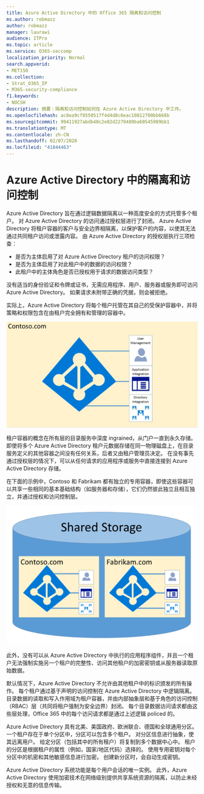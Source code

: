 ```yaml
---
title: Azure Active Directory 中的 Office 365 隔离和访问控制
ms.author: robmazz
author: robmazz
manager: laurawi
audience: ITPro
ms.topic: article
ms.service: O365-seccomp
localization_priority: Normal
search.appverid:
- MET150
ms.collection:
- Strat_O365_IP
- M365-security-compliance
f1.keywords:
- NOCSH
description: 摘要：隔离和访问控制如何在 Azure Active Directory 中工作。
ms.openlocfilehash: ac8ea9cf0550517f4d4d8c6eac10812700bb668b
ms.sourcegitcommit: 99411927abdb40c2e82d2279489ba60545989bb1
ms.translationtype: MT
ms.contentlocale: zh-CN
ms.lasthandoff: 02/07/2020
ms.locfileid: "41844463"
---
```

# <a name="isolation-and-access-control-in-azure-active-directory"></a>Azure Active Directory 中的隔离和访问控制

Azure Active Directory 旨在通过逻辑数据隔离以一种高度安全的方式托管多个租户。 对 Azure Active Directory 的访问通过授权层进行了封闭。 Azure Active Directory 将租户容器的客户与安全边界相隔离，以保护客户的内容，以使其无法通过共同租户访问或泄露内容。 由 Azure Active Directory 的授权层执行三项检查：

- 是否为主体启用了对 Azure Active Directory 租户的访问权限？
- 是否为主体启用了对此租户中的数据的访问权限？
- 此租户中的主体角色是否已授权用于请求的数据访问类型？

没有适当的身份验证和令牌或证书，无需应用程序、用户、服务器或服务即可访问 Azure Active Directory。 如果请求未附带正确的凭据，则会被拒绝。

实际上，Azure Active Directory 将每个租户托管在其自己的受保护容器中，并将策略和权限包含在由租户完全拥有和管理的容器中。
 
![Azure 容器](media/office-365-isolation-azure-container.png)

租户容器的概念在所有层的目录服务中深度 ingrained，从门户一直到永久存储。 即使将多个 Azure Active Directory 租户元数据存储在同一物理磁盘上，在目录服务定义的其他容器之间没有任何关系，后者又由租户管理员决定。 在没有事先通过授权层的情况下，可以从任何请求的应用程序或服务中直接连接到 Azure Active Directory 存储。

在下面的示例中，Contoso 和 Fabrikam 都有独立的专用容器，即使这些容器可以共享一些相同的基本基础结构（如服务器和存储），它们仍然彼此独立且相互独立，并通过授权和访问控制层。
 
![Azure 专用容器](media/office-365-isolation-azure-dedicated-containers.png)

此外，没有可以从 Azure Active Directory 中执行的应用程序组件，并且一个租户无法强制实施另一个租户的完整性、访问其他租户的加密密钥或从服务器读取原始数据。

默认情况下，Azure Active Directory 不允许由其他租户中的标识颁发的所有操作。 每个租户通过基于声明的访问控制在 Azure Active Directory 中逻辑隔离。 目录数据的读取和写入作用域为租户容器，并由内部抽象层和基于角色的访问控制（RBAC）层（共同将租户强制为安全边界）封闭。 每个目录数据访问请求都由这些层处理，Office 365 中的每个访问请求都是通过上述逻辑 policed 的。

Azure Active Directory 具有北美、美国政府、欧洲联合、德国和全球通用分区。 一个租户存在于单个分区中，分区可以包含多个租户。 对分区信息进行抽象，使其远离用户。 给定分区（包括其中的所有租户）将复制到多个数据中心中。 租户的分区是根据租户的属性（例如，国家/地区代码）选择的。 使用专用密钥对每个分区中的机密和其他敏感信息进行加密。 创建新分区时，会自动生成密钥。

Azure Active Directory 系统功能是每个用户会话的唯一实例。 此外，Azure Active Directory 使用加密技术在网络级别提供共享系统资源的隔离，以防止未经授权和无意的信息传输。
